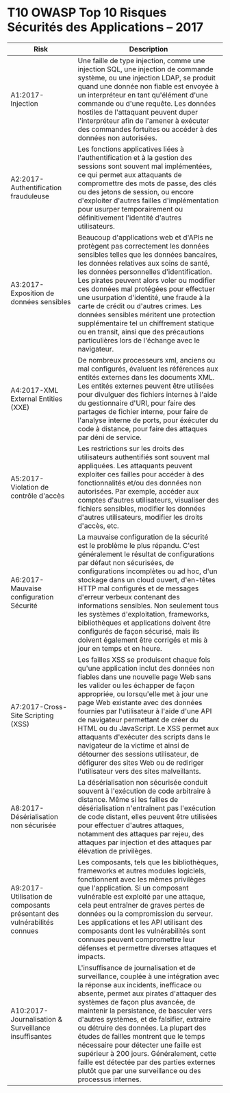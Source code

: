 # T10 OWASP Top 10 Risques Sécurités des Applications – 2017

| Risk | Description |
| -- | -- |
| A1:2017-Injection | Une faille de type injection, comme une injection SQL, une injection de commande système, ou une injection LDAP, se produit quand une donnée non fiable est envoyée à un interpréteur en tant qu'élément d'une commande ou d'une requête. Les données hostiles de l'attaquant peuvent duper l'interpréteur afin de l'amener à exécuter des commandes fortuites ou accéder à des données non autorisées. |
| A2:2017-Authentification frauduleuse| Les fonctions applicatives liées à l'authentification et à la gestion des sessions sont souvent mal implémentées, ce qui permet aux attaquants de compromettre des mots de passe, des clés ou des jetons de session, ou encore d'exploiter d'autres failles d'implémentation pour usurper temporairement ou définitivement l'identité d'autres utilisateurs. |
| A3:2017-Exposition de données sensibles | Beaucoup d'applications web et d'APIs ne protègent pas correctement les données sensibles telles que les données bancaires, les données relatives aux soins de santé, les données personnelles d'identification. Les pirates peuvent alors voler ou modifier ces données mal protégées pour effectuer une usurpation d'identité, une fraude à la carte de crédit ou d'autres crimes. Les données sensibles méritent une protection supplémentaire tel un chiffrement statique ou en transit, ainsi que des précautions particulières lors de l'échange avec le navigateur. |
| A4:2017-XML External Entities (XXE) | De nombreux processeurs xml, anciens ou mal configurés, évaluent les références aux entités externes dans les documents XML. Les entités externes peuvent être utilisées pour divulguer des fichiers internes à l'aide du gestionnaire d'URI, pour faire des partages de fichier interne, pour faire de l'analyse interne de ports, pour éxécuter du code à distance, pour faire des attaques par déni de service.|
| A5:2017-Violation de contrôle d'accès | Les restrictions sur les droits des utilisateurs  authentifiés sont souvent mal appliquées. Les attaquants peuvent exploiter ces failles pour accéder à des fonctionnalités et/ou des données non autorisées. Par exemple, accéder aux comptes d'autres utilisateurs, visualiser des fichiers sensibles, modifier les données d'autres utilisateurs, modifier les droits d'accès, etc.|
| A6:2017-Mauvaise configuration Sécurité | La mauvaise configuration de la sécurité est le problème le plus répandu. C'est généralement le résultat de configurations par défaut non sécurisées, de configurations incomplètes ou ad hoc, d'un stockage dans un cloud ouvert, d'en-têtes HTTP mal configurés et de messages d'erreur verbeux contenant des informations sensibles. Non seulement tous les systèmes d'exploitation, frameworks, bibliothèques et applications doivent être configurés de façon sécurisé, mais ils doivent également être corrigés et mis à jour en temps et en heure. |
| A7:2017-Cross-Site Scripting (XSS) | Les failles XSS se produisent chaque fois qu'une application inclut des données non fiables dans une nouvelle page Web sans les valider ou les échapper de façon appropriée, ou lorsqu'elle met à jour une page Web existante avec des données fournies par l'utilisateur à l'aide d'une API de navigateur permettant de créer du HTML ou du JavaScript. Le XSS permet aux attaquants d'exécuter des scripts dans le navigateur de la victime et ainsi de détourner des sessions utilisateur, de défigurer des sites Web ou de rediriger l'utilisateur vers des sites malveillants.|
| A8:2017-Désérialisation non sécurisée | La désérialisation non sécurisée conduit souvent à l'exécution de code arbitraire à distance. Même si les failles de désérialisation n'entraînent pas l'exécution de code distant, elles peuvent être utilisées pour effectuer d'autres attaques, notamment des attaques par rejeu, des attaques par injection et des attaques par élévation de privilèges.|
| A9:2017-Utilisation de composants présentant des vulnérabilités connues | Les composants, tels que les bibliothèques, frameworks et autres modules logiciels, fonctionnent avec les mêmes privilèges que l'application. Si un composant vulnérable est exploité par une attaque, cela peut entraîner de graves pertes de données ou la compromission du serveur. Les applications et les API utilisant des composants dont les vulnérabilités sont connues peuvent compromettre leur défenses et permettre diverses attaques et impacts.|
| A10:2017-Journalisation & Surveillance insuffisantes| L'insuffisance de journalisation et de surveillance, couplée à une intégration avec la réponse aux incidents, inefficace ou absente, permet aux pirates d'attaquer des systèmes de façon plus avancée, de maintenir la persistance, de basculer vers d'autres systèmes, et de falsifier, extraire ou détruire des données. La plupart des études de failles montrent que le temps nécessaire pour détecter une faille est supérieur à 200 jours. Généralement, cette faille est détectée par des parties externes plutôt que par une surveillance ou des processus internes. |
